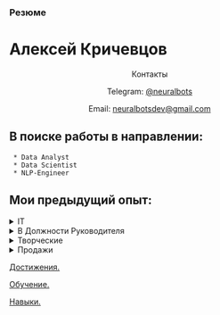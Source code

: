 ### Резюме
# Алексей Кричевцов



<div markdown='1' align='center'>
Контакты

Telegram: [@neuralbots](https://t.me/neuralbots)

Email: neuralbotsdev@gmail.com



</div>



## В поиске работы в направлении:
```
 * Data Analyst
 * Data Scientist 
 * NLP-Engineer 
  ```

## Мои предыдущий опыт:



<details markdown='1'><summary>IT</summary>
 * Web разработчик freelance
 * Python разработчик freelance
 * Dart(flutter) разработчик freelance
 * Системный администратор
 * Cloud engineer freelance
 * Сервис инженер по ремонту ПК

</details>

<details markdown='1'><summary> В Должности Руководителя</summary>

 * Директор (Управляющий сетью баров) 
 * Шеф-повар (Заведующий производством)
 * Су-шеф (Заместитель Шеф-повара)

</details>

<details markdown='1'><summary> Творческие</summary>
 
 * DJ
 * Sound Designer
 * Звукорежиссёр

</details>


<details markdown='1'><summary>Продажи</summary>

 * Риэлтор (course)

</details>
  
[Достижения.](Достижения/readme.md)

[Обучение.](Обучение/readme.md)

[Навыки.](Навыки/readme.md)
